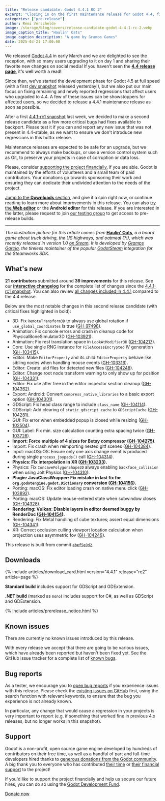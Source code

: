 ```yaml
---
title: "Release candidate: Godot 4.4.1 RC 2"
excerpt: "Closing in on the first maintenance release for Godot 4.4, fixing a number of regressions and other significant bugs found in this month's feature release."
categories: ["pre-release"]
author: Rémi Verschelde
image: /storage/blog/covers/release-candidate-godot-4-4-1-rc-2.webp
image_caption_title: "Haulin' Oats"
image_caption_description: "A game by Gramps Games"
date: 2025-03-21 17:00:00
---
```


We released [Godot 4.4](/releases/4.4/) in early March and we are delighted to see the reception, with so many users upgrading to it on day 1 and sharing their favorite new changes on social media! If you haven't seen the [**4.4 release page**](/releases/4.4/), it's well worth a read!

Since then, we've started the development phase for Godot 4.5 at full speed (with a first [dev snapshot](/article/dev-snapshot-godot-4-5-dev-1/) released yesterday!), but we also put our main focus on fixing remaining and newly reported regressions that affect users who upgraded to 4.4. A few of these issues can be showstoppers for affected users, so we decided to release a 4.4.1 maintenance release as soon as possible.

After a first [4.4.1-rc1 snapshot](/article/release-candidate-godot-4-4-1-rc-1/) last week, we decided to make a second release candidate as a few more critical bugs had fixes available to backport. Please test it if you can and report any new issue that was not present in 4.4-stable, as we want to ensure we don't introduce new regressions in this hotfix release.

Maintenance releases are expected to be safe for an upgrade, but we recommend to always make backups, or use a version control system such as Git, to preserve your projects in case of corruption or data loss.

Please, consider [supporting the project financially](#support), if you are able. Godot is maintained by the efforts of volunteers and a small team of paid contributors. Your donations go towards sponsoring their work and ensuring they can dedicate their undivided attention to the needs of the project.

[Jump to the **Downloads** section](#downloads), and give it a spin right now, or continue reading to learn more about improvements in this release. You can also [try the **Web editor**](https://editor.godotengine.org/releases/4.4.1.rc2/) or the **Android editor** for this release. If you are interested in the latter, please request to join [our testing group](https://groups.google.com/g/godot-testers) to get access to pre-release builds.

-----

*The illustration picture for this article comes from* [**Haulin' Oats**](https://store.steampowered.com/app/1254770/Haulin_Oats/?curator_clanid=41324400), *a a board game about truck driving, the US highways, and oatmeal (?!), which was recently released in version 1.0 [on Steam](https://store.steampowered.com/app/1254770/Haulin_Oats/?curator_clanid=41324400). It is developed by [Gramps Garcia](https://grampsgarcia.com/), the tireless maintainer of the popular [GodotSteam](https://godotsteam.com/) integration for the Steamworks SDK.*

## What's new

**21 contributors** submitted around **39 improvements** for this release. See our [**interactive changelog**](https://godotengine.github.io/godot-interactive-changelog/#4.4.1-rc2) for the complete list of changes since the [4.4.1-rc1 snapshot](/article/release-candidate-godot-4-4-1-rc-1/). You can also review [all changes included in 4.4.1](https://godotengine.github.io/godot-interactive-changelog/#4.4.1) compared to the 4.4 release.

Below are the most notable changes in this second release candidate (with critical fixes highlighted in bold):

- 3D: Fix `RemoteTransform3D` to always use global rotation if `use_global_coordinates` is true ([GH-97498](https://github.com/godotengine/godot/pull/97498)).
- Animation: Fix console errors and crash in cleanup code for PhysicalBoneSimulator3D ([GH-103921](https://github.com/godotengine/godot/pull/103921)).
- Animation: Fix rest translation space in `LookAtModifier3D` ([GH-104217](https://github.com/godotengine/godot/pull/104217)).
- Core: Use single RNG instance for `FileAccessEncrypted` IV generation ([GH-103415](https://github.com/godotengine/godot/pull/103415)).
- Editor: Make `EditorProperty` and its child `EditorProperty` behave like sibling nodes when handling mouse events ([GH-103316](https://github.com/godotengine/godot/pull/103316)).
- Editor: Create .uid files for detected new files ([GH-104248](https://github.com/godotengine/godot/pull/104248)).
- Editor: Change root node transform warning to only show up for position ([GH-104331](https://github.com/godotengine/godot/pull/104331)).
- Editor: Fix use after free in the editor inspector section cleanup ([GH-104362](https://github.com/godotengine/godot/pull/104362)).
- Export: Android: Convert `compress_native_libraries` to a basic export option ([GH-104301](https://github.com/godotengine/godot/pull/104301)).
- GDScript: Fix head class range to include `class_name` ([GH-104114](https://github.com/godotengine/godot/pull/104114)).
- GDScript: Add clearing of `static_gdscript_cache` to `GDScriptCache` ([GH-104281](https://github.com/godotengine/godot/pull/104281)).
- GUI: Fix error when embedded popup is closed while resizing ([GH-102504](https://github.com/godotengine/godot/pull/102504)).
- GUI: Label: Fix min. size calculation counting extra spacing twice ([GH-103728](https://github.com/godotengine/godot/pull/103728)).
- **Import: Force multiple of 4 sizes for Betsy compressor ([GH-104275](https://github.com/godotengine/godot/pull/104275)).**
- Import: Fix crash when reimporting nested gltf scenes ([GH-104384](https://github.com/godotengine/godot/pull/104384)).
- Input: macOS/iOS: Ensure only one axis change event is produced during single `process_joypads()` call ([GH-104314](https://github.com/godotengine/godot/pull/104314)).
- **Physics: Fix interpolation in XR ([GH-103233](https://github.com/godotengine/godot/pull/103233)).**
- Physics: Fix `ConcavePolygonShape3D` always enabling `backface_collision` when using Jolt Physics ([GH-104310](https://github.com/godotengine/godot/pull/104310)).
- **Plugin: JavaClassWrapper: Fix mistake in last fix for `org.godotengine.godot.Dictionary` conversion ([GH-104156](https://github.com/godotengine/godot/pull/104156)).**
- Porting: macOS: Fix editor loading crash on native menu click ([GH-103892](https://github.com/godotengine/godot/pull/103892)).
- Porting: macOS: Update mouse-entered state when subwindow closes ([GH-104328](https://github.com/godotengine/godot/pull/104328)).
- **Rendering: Vulkan: Disable layers in editor deemed buggy by RenderDoc ([GH-104154](https://github.com/godotengine/godot/pull/104154)).**
- Rendering: Fix Metal handling of cube textures; assert equal dimensions ([GH-104341](https://github.com/godotengine/godot/pull/104341)).
- XR: Correct occlusion culling viewport location calculation when projection uses asymmetric fov ([GH-104249](https://github.com/godotengine/godot/pull/104249)).

This release is built from commit [`abef5e0d2`](https://github.com/godotengine/godot/commit/abef5e0d23a7f031ae7df90ccf49d650444b9685).

## Downloads

{% include articles/download_card.html version="4.4.1" release="rc2" article=page %}

**Standard build** includes support for GDScript and GDExtension.

**.NET build** (marked as `mono`) includes support for C#, as well as GDScript and GDExtension.

{% include articles/prerelease_notice.html %}

## Known issues

There are currently no known issues introduced by this release.

With every release we accept that there are going to be various issues, which have already been reported but haven't been fixed yet. See the GitHub issue tracker for a complete list of [known bugs](https://github.com/godotengine/godot/issues?q=is%3Aissue+is%3Aopen+label%3Abug+).

## Bug reports

As a tester, we encourage you to [open bug reports](https://github.com/godotengine/godot/issues) if you experience issues with this release. Please check the [existing issues on GitHub](https://github.com/godotengine/godot/issues) first, using the search function with relevant keywords, to ensure that the bug you experience is not already known.

In particular, any change that would cause a regression in your projects is very important to report (e.g. if something that worked fine in previous 4.x releases, but no longer works in this snapshot).

## Support

Godot is a non-profit, open source game engine developed by hundreds of contributors on their free time, as well as a handful of part and full-time developers hired thanks to [generous donations from the Godot community](https://fund.godotengine.org/). A big thank you to everyone who has contributed [their time](https://github.com/godotengine/godot/blob/master/AUTHORS.md) or [their financial support](https://github.com/godotengine/godot/blob/master/DONORS.md) to the project!

If you'd like to support the project financially and help us secure our future hires, you can do so using the [Godot Development Fund](https://fund.godotengine.org/).

<a class="btn" href="https://fund.godotengine.org/">Donate now</a>
